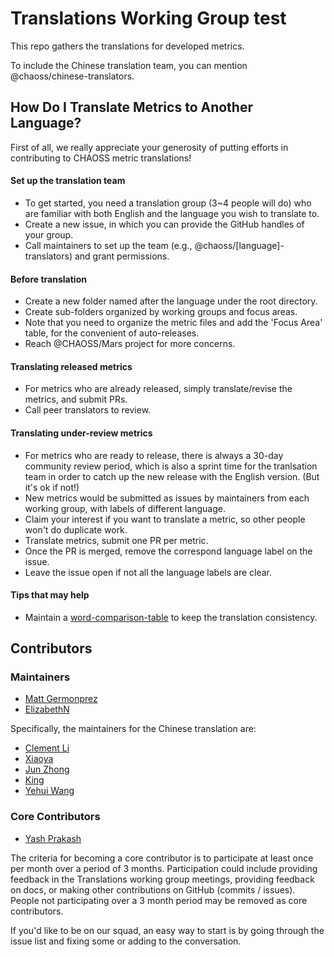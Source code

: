 # Translations Working Group test

This repo gathers the translations for developed metrics. 

To include the Chinese translation team, you can mention @chaoss/chinese-translators.

## How Do I Translate Metrics to Another Language?

First of all, we really appreciate your generosity of putting efforts in contributing to CHAOSS metric translations!

#### Set up the translation team
- To get started, you need a translation group (3~4 people will do) who are familiar with both English and the language you wish to translate to.
- Create a new issue, in which you can provide the GitHub handles of your group. 
- Call maintainers to set up the team (e.g., @chaoss/[language]-translators) and grant permissions.

#### Before translation
- Create a new folder named after the language under the root directory.
- Create sub-folders organized by working groups and focus areas.
- Note that you need to organize the metric files and add the 'Focus Area' table, for the convenient of auto-releases.
- Reach @CHAOSS/Mars project for more concerns.

#### Translating released metrics
- For metrics who are already released, simply translate/revise the metrics, and submit PRs.
- Call peer translators to review.

#### Translating under-review metrics
- For metrics who are ready to release, there is always a 30-day community review period, which is also a sprint time for the tranlsation team in order to catch up the new release with the English version. (But it's ok if not!)
- New metrics would be submitted as issues by maintainers from each working group, with labels of different language.
- Claim your interest if you want to translate a metric, so other people won't do duplicate work.
- Translate metrics, submit one PR per metric.
- Once the PR is merged, remove the correspond language label on the issue.
- Leave the issue open if not all the language labels are clear.

#### Tips that may help
- Maintain a [word-comparison-table](https://github.com/chaoss/translations/blob/main/chinese/english-chinese-comparison-table.md) to keep the translation consistency.


## Contributors

### Maintainers

- [Matt Germonprez](https://github.com/germonprez)
- [ElizabethN](https://github.com/ElizabethN)

Specifically, the maintainers for the Chinese translation are:

- [Clement Li](https://github.com/robekeane)
- [Xiaoya](https://github.com/xiaoya-Esther)
- [Jun Zhong](https://github.com/zhongjun2)
- [King](https://github.com/king-gao)
- [Yehui Wang](https://github.com/eyehwan)

### Core Contributors

- [Yash Prakash](https://github.com/yash2002109)

The criteria for becoming a core contributor is to participate at least once per month over a period of 3 months. Participation could include providing feedback in the Translations working group meetings, providing feedback on docs, or making other contributions on GitHub (commits / issues). People not participating over a 3 month period may be removed as core contributors.

If you'd like to be on our squad, an easy way to start is by going through the issue list and fixing some or adding to the conversation.

